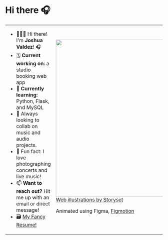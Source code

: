<!--
**Augnos/Augnos** is a ✨ _special_ ✨ repository because its `README.md` (this file) appears on your GitHub profile.

Here are some ideas to get you started:

- 🗓 Current project: a studio booking web app
- 🐍 Currently learning: Python, Flask, and MySQL 
- 🎤 Always looking to collab on music and audio projects.
- 📫 Shoot me an email or DM
- ⚡ Fun fact: I love photographing concerts and live music!
- 
-->

# Hi there 🎧

<table>
  <tr>
    <td style="width:50%">
      <ul>
        <li> 👨🏼‍🎤 Hi there! I'm <b>Joshua Valdez</b>! 🎧</li>
        <li> 🗓 <b>Current working on:</b> a studio booking web app</li>
        <li> 🐍 <b>Currently learning:</b> Python, Flask, and MySQL</li>
        <li> 🎤 Always looking to collab on music and audio projects.</li>
        <li> 📸 Fun fact: I love photographing concerts and live music!</li>
        <li> 📫 <b>Want to reach out?</b> Hit me up with an email or direct message! </li>
        <li> 🗃 <a href="https://drive.google.com/file/d/1AhOaKDtilNsdIj4Pp_Ue4G0mFfHXT2t7/view?usp=sharing"> My Fancy Resume! </a> </li>
    </td>
    <td style="width:50%">
        <img src=./Assets/img/ScrollingItem.gif style="width:500px"/>
        <div>
            <a href="https://storyset.com/web">Web illustrations by Storyset</a>
            <p>Animated using Figma, <a href="https://www.figma.com/community/plugin/733025261168520714/Figmotion">Figmotion</a><p>
        </div>
    </td>
  </tr>
</table> 
